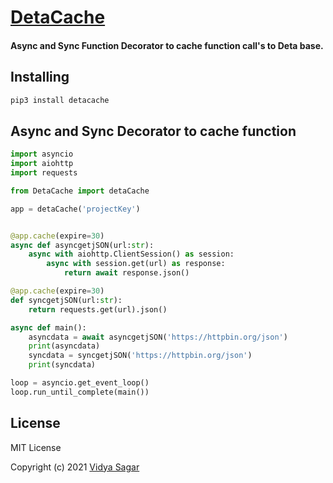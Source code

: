 # [DetaCache](https://github.com/vidyasagar1432/detacache)

#### Async and Sync Function Decorator to cache function call's to Deta base.

## Installing

```bash
pip3 install detacache
```

## Async and Sync Decorator to cache function
```python
import asyncio
import aiohttp
import requests

from DetaCache import detaCache

app = detaCache('projectKey')


@app.cache(expire=30)
async def asyncgetjSON(url:str):
    async with aiohttp.ClientSession() as session:
        async with session.get(url) as response:
            return await response.json()

@app.cache(expire=30)
def syncgetjSON(url:str):
    return requests.get(url).json()

async def main():
    asyncdata = await asyncgetjSON('https://httpbin.org/json')
    print(asyncdata)
    syncdata = syncgetjSON('https://httpbin.org/json')
    print(syncdata)

loop = asyncio.get_event_loop()
loop.run_until_complete(main())
```

## License

MIT License

Copyright (c) 2021 [Vidya Sagar](https://github.com/vidyasagar1432)